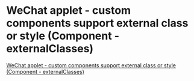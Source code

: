 # WeChat applet - custom components support external class or style (Component - externalClasses)
[WeChat applet - custom components support external class or style (Component - externalClasses)](https://aiwithcloud.com/2022/09/16/wechat_applet___custom_components_support_external_class_or_style_component___externalclasses/)